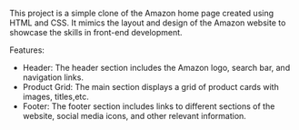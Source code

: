 This project is a simple clone of the Amazon home page created using HTML and CSS.
It mimics the layout and design of the Amazon website to showcase the skills in front-end development.

Features:
* Header: The header section includes the Amazon logo, search bar, and navigation links.
* Product Grid: The main section displays a grid of product cards with images, titles,etc.
* Footer: The footer section includes links to different sections of the website, social media icons, and other relevant information.
